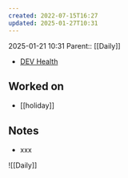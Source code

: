 ```yaml
---
created: 2022-07-15T16:27
updated: 2025-01-27T10:31
---
```

2025-01-21 10:31
Parent:: [[Daily]] 

- [DEV Health](https://health-configdev.mixtelematics.com/public/mapshow.htm?id=2001&mapid=1A35514B-E08F-4B7C-90B8-CD1774AE8CA3)

## Worked on

- [[holiday]]

## Notes

- xxx

![[Daily]]

